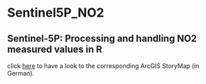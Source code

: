 # Sentinel5P_NO2
## Sentinel-5P: Processing and handling NO2 measured values in R

click [here](https://storymaps.arcgis.com/stories/ffb2678bf09f466b9744d30c5fb902a2) to have a look to the corresponding ArcGIS StoryMap (in German).

